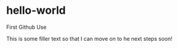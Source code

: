 # hello-world
First Github Use

This is some filler text so that I can move on to he next steps soon!
